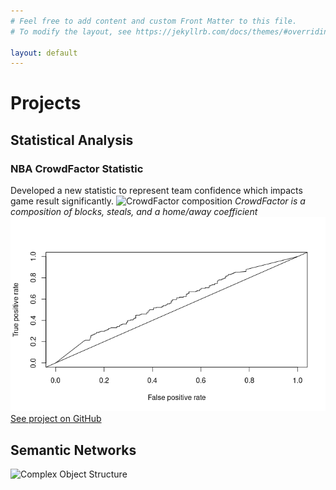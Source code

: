 ```yaml
---
# Feel free to add content and custom Front Matter to this file.
# To modify the layout, see https://jekyllrb.com/docs/themes/#overriding-theme-defaults

layout: default
---
```

# Projects
## Statistical Analysis
### NBA CrowdFactor Statistic
Developed a new statistic to represent team confidence which impacts game result significantly.
![CrowdFactor composition](/assets/crowdFactor_blocks_stls_tran.png)
*CrowdFactor is a composition of blocks, steals, and a home/away coefficient*
![CrowdFactor Results](assets/cf_only_tran.png)
[See project on GitHub](https://github.com/burnsaustin145/Statistical-Analysis-NBA)
## Semantic Networks
![Complex Object Structure](/assets/complex_object_tran.png)